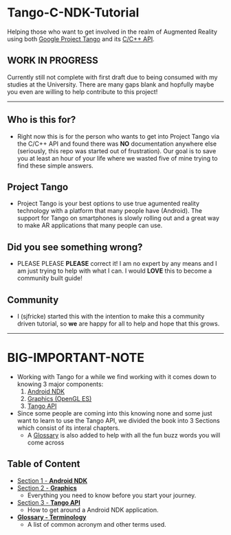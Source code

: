 # Tango-C-NDK-Tutorial
Helping those who want to get involved in the realm of Augmented Reality using both [Google Project Tango](https://get.google.com/tango/) and its [C/C++ API](https://developers.google.com/tango/apis/c/).

## WORK IN PROGRESS
Currently still not complete with first draft due to being consumed with my studies at the University. There are many gaps blank and hopfully maybe you even are willing to help contribute to this project!    

------

## Who is this for?
* Right now this is for the person who wants to get into Project Tango via the C/C++ API and found there was **NO** documentation anywhere else (seriously, this repo was started out of frustration). Our goal is to save you at least an hour of your life where we wasted five of mine trying to find these simple answers.

## Project Tango
* Project Tango is your best options to use true agumented reality technology with a platform that many people have (Android). The support for Tango on smartphones is slowly rolling out and a great way to make AR applications that many people can use.

## Did you see something wrong?
* PLEASE PLEASE **PLEASE** correct it! I am no expert by any means and I am just trying to help with what I can. I would **LOVE** this to become a community built guide!

## Community
* I (sjfricke) started this with the intention to make this a community driven tutorial, so **we** are happy for all to help and hope that this grows.

------

# BIG-IMPORTANT-NOTE
* Working with Tango for a while we find working with it comes down to knowing 3 major components:
    1. [Android NDK](./Section_01_NDK)
    2. [Graphics (OpenGL ES)](./Section_02_Graphics)
    3. [Tango API](./Section_03_Tango)
* Since some people are coming into this knowing none and some just want to learn to use the Tango API, we divided the book into 3 Sections which consist of its interal chapters.
    * A [Glossary](./Glossary.md) is also added to help with all the fun buzz words you will come across

## Table of Content
* [Section 1 - **Android NDK**](./Section_01_NDK)
* [Section 2 - **Graphics**](./Section_02_Graphics)
    * Everything you need to know before you start your journey.
* [Section 3 - **Tango API**](./Section_03_Tango)
    * How to get around a Android NDK application.
* [**Glossary - Terminology**](./Glossary.md)
    * A list of common acronym and other terms used.
